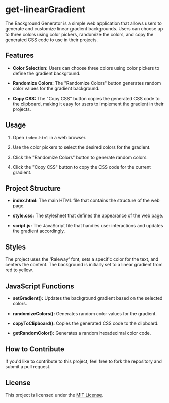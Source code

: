 # get-linearGradient

The Background Generator is a simple web application that allows users to generate and customize linear gradient backgrounds. Users can choose up to three colors using color pickers, randomize the colors, and copy the generated CSS code to use in their projects.

## Features

- **Color Selection:** Users can choose three colors using color pickers to define the gradient background.

- **Randomize Colors:** The "Randomize Colors" button generates random color values for the gradient background.

- **Copy CSS:** The "Copy CSS" button copies the generated CSS code to the clipboard, making it easy for users to implement the gradient in their projects.

## Usage

1. Open `index.html` in a web browser.

2. Use the color pickers to select the desired colors for the gradient.

3. Click the "Randomize Colors" button to generate random colors.

4. Click the "Copy CSS" button to copy the CSS code for the current gradient.

## Project Structure

- **index.html:** The main HTML file that contains the structure of the web page.

- **style.css:** The stylesheet that defines the appearance of the web page.

- **script.js:** The JavaScript file that handles user interactions and updates the gradient accordingly.

## Styles

The project uses the 'Raleway' font, sets a specific color for the text, and centers the content. The background is initially set to a linear gradient from red to yellow.

## JavaScript Functions

- **setGradient():** Updates the background gradient based on the selected colors.

- **randomizeColors():** Generates random color values for the gradient.

- **copyToClipboard():** Copies the generated CSS code to the clipboard.

- **getRandomColor():** Generates a random hexadecimal color code.

## How to Contribute

If you'd like to contribute to this project, feel free to fork the repository and submit a pull request.

## License

This project is licensed under the [MIT License](LICENSE).